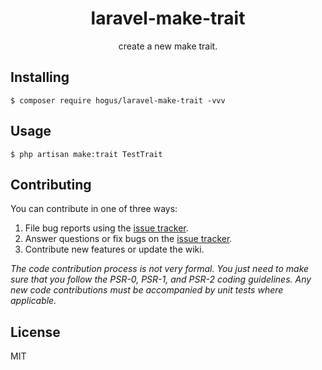 <h1 align="center"> laravel-make-trait </h1>

<p align="center"> create a new make trait.</p>


## Installing

```shell
$ composer require hogus/laravel-make-trait -vvv
```

## Usage

```shell
$ php artisan make:trait TestTrait
```

## Contributing

You can contribute in one of three ways:

1. File bug reports using the [issue tracker](https://github.com/hogus/laravel-make-trait/issues).
2. Answer questions or fix bugs on the [issue tracker](https://github.com/hogus/laravel-make-trait/issues).
3. Contribute new features or update the wiki.

_The code contribution process is not very formal. You just need to make sure that you follow the PSR-0, PSR-1, and PSR-2 coding guidelines. Any new code contributions must be accompanied by unit tests where applicable._

## License

MIT